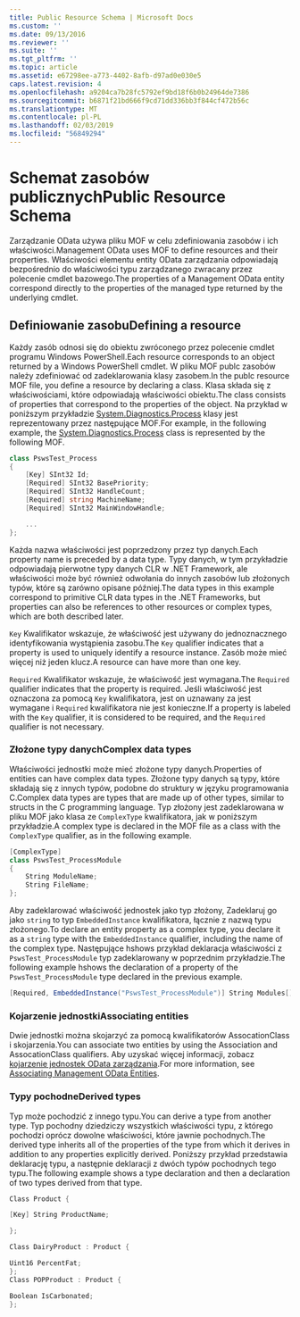 ```yaml
---
title: Public Resource Schema | Microsoft Docs
ms.custom: ''
ms.date: 09/13/2016
ms.reviewer: ''
ms.suite: ''
ms.tgt_pltfrm: ''
ms.topic: article
ms.assetid: e67298ee-a773-4402-8afb-d97ad0e030e5
caps.latest.revision: 4
ms.openlocfilehash: a9204ca7b28fc5792ef9bd18f6b0b24964de7386
ms.sourcegitcommit: b6871f21bd666f9cd71dd336bb3f844cf472b56c
ms.translationtype: MT
ms.contentlocale: pl-PL
ms.lasthandoff: 02/03/2019
ms.locfileid: "56849294"
---
```

# <a name="public-resource-schema"></a><span data-ttu-id="4a9af-102">Schemat zasobów publicznych</span><span class="sxs-lookup"><span data-stu-id="4a9af-102">Public Resource Schema</span></span>

<span data-ttu-id="4a9af-103">Zarządzanie OData używa pliku MOF w celu zdefiniowania zasobów i ich właściwości.</span><span class="sxs-lookup"><span data-stu-id="4a9af-103">Management OData uses MOF to define resources and their properties.</span></span> <span data-ttu-id="4a9af-104">Właściwości elementu entity OData zarządzania odpowiadają bezpośrednio do właściwości typu zarządzanego zwracany przez polecenie cmdlet bazowego.</span><span class="sxs-lookup"><span data-stu-id="4a9af-104">The properties of a Management OData entity correspond directly to the properties of the managed type returned by the underlying cmdlet.</span></span>

## <a name="defining-a-resource"></a><span data-ttu-id="4a9af-105">Definiowanie zasobu</span><span class="sxs-lookup"><span data-stu-id="4a9af-105">Defining a resource</span></span>

<span data-ttu-id="4a9af-106">Każdy zasób odnosi się do obiektu zwróconego przez polecenie cmdlet programu Windows PowerShell.</span><span class="sxs-lookup"><span data-stu-id="4a9af-106">Each resource corresponds to an object returned by a Windows PowerShell cmdlet.</span></span> <span data-ttu-id="4a9af-107">W pliku MOF publc zasobów należy zdefiniować od zadeklarowania klasy zasobem.</span><span class="sxs-lookup"><span data-stu-id="4a9af-107">In the publc resource MOF file, you define a resource by declaring a class.</span></span> <span data-ttu-id="4a9af-108">Klasa składa się z właściwościami, które odpowiadają właściwości obiektu.</span><span class="sxs-lookup"><span data-stu-id="4a9af-108">The class consists of properties that correspond to the properties of the object.</span></span> <span data-ttu-id="4a9af-109">Na przykład w poniższym przykładzie [System.Diagnostics.Process](/dotnet/api/System.Diagnostics.Process) klasy jest reprezentowany przez następujące MOF.</span><span class="sxs-lookup"><span data-stu-id="4a9af-109">For example, in the following example, the [System.Diagnostics.Process](/dotnet/api/System.Diagnostics.Process) class is represented by the following MOF.</span></span>

```csharp
class PswsTest_Process
{
    [Key] SInt32 Id;
    [Required] SInt32 BasePriority;
    [Required] SInt32 HandleCount;
    [Required] string MachineName;
    [Required] SInt32 MainWindowHandle;

    ...
};
```

<span data-ttu-id="4a9af-110">Każda nazwa właściwości jest poprzedzony przez typ danych.</span><span class="sxs-lookup"><span data-stu-id="4a9af-110">Each property name is preceded by a data type.</span></span> <span data-ttu-id="4a9af-111">Typy danych, w tym przykładzie odpowiadają pierwotne typy danych CLR w .NET Framework, ale właściwości może być również odwołania do innych zasobów lub złożonych typów, które są zarówno opisane później.</span><span class="sxs-lookup"><span data-stu-id="4a9af-111">The data types in this example correspond to primitive CLR data types in the .NET Frameworks, but properties can also be references to other resources or complex types, which are both described later.</span></span>

<span data-ttu-id="4a9af-112">`Key` Kwalifikator wskazuje, że właściwość jest używany do jednoznacznego identyfikowania wystąpienia zasobu.</span><span class="sxs-lookup"><span data-stu-id="4a9af-112">The `Key` qualifier indicates that a property is used to uniquely identify a resource instance.</span></span> <span data-ttu-id="4a9af-113">Zasób może mieć więcej niż jeden klucz.</span><span class="sxs-lookup"><span data-stu-id="4a9af-113">A resource can have more than one key.</span></span>

<span data-ttu-id="4a9af-114">`Required` Kwalifikator wskazuje, że właściwość jest wymagana.</span><span class="sxs-lookup"><span data-stu-id="4a9af-114">The `Required` qualifier indicates that the property is required.</span></span> <span data-ttu-id="4a9af-115">Jeśli właściwość jest oznaczona za pomocą `Key` kwalifikatora, jest on uznawany za jest wymagane i `Required` kwalifikatora nie jest konieczne.</span><span class="sxs-lookup"><span data-stu-id="4a9af-115">If a property is labeled with the `Key` qualifier, it is considered to be required, and the `Required` qualifier is not necessary.</span></span>

### <a name="complex-data-types"></a><span data-ttu-id="4a9af-116">Złożone typy danych</span><span class="sxs-lookup"><span data-stu-id="4a9af-116">Complex data types</span></span>

<span data-ttu-id="4a9af-117">Właściwości jednostki może mieć złożone typy danych.</span><span class="sxs-lookup"><span data-stu-id="4a9af-117">Properties of entities can have complex data types.</span></span> <span data-ttu-id="4a9af-118">Złożone typy danych są typy, które składają się z innych typów, podobne do struktury w języku programowania C.</span><span class="sxs-lookup"><span data-stu-id="4a9af-118">Complex data types are types that are made up of other types, similar to structs in the C programming language.</span></span> <span data-ttu-id="4a9af-119">Typ złożony jest zadeklarowana w pliku MOF jako klasa ze `ComplexType` kwalifikatora, jak w poniższym przykładzie.</span><span class="sxs-lookup"><span data-stu-id="4a9af-119">A complex type is declared in the MOF file as a class with the `ComplexType` qualifier, as in the following example.</span></span>

```csharp
[ComplexType]
class PswsTest_ProcessModule
{
    String ModuleName;
    String FileName;
};
```

<span data-ttu-id="4a9af-120">Aby zadeklarować właściwość jednostek jako typ złożony, Zadeklaruj go jako `string` to typ `EmbeddedInstance` kwalifikatora, łącznie z nazwą typu złożonego.</span><span class="sxs-lookup"><span data-stu-id="4a9af-120">To declare an entity property as a complex type, you declare it as a `string` type with the `EmbeddedInstance` qualifier, including the name of the complex type.</span></span> <span data-ttu-id="4a9af-121">Następujące hshows przykład deklaracja właściwości z `PswsTest_ProcessModule` typ zadeklarowany w poprzednim przykładzie.</span><span class="sxs-lookup"><span data-stu-id="4a9af-121">The following example hshows the declaration of a property of the `PswsTest_ProcessModule` type declared in the previous example.</span></span>

```csharp
[Required, EmbeddedInstance("PswsTest_ProcessModule")] String Modules[];
```

### <a name="associating-entities"></a><span data-ttu-id="4a9af-122">Kojarzenie jednostki</span><span class="sxs-lookup"><span data-stu-id="4a9af-122">Associating entities</span></span>

<span data-ttu-id="4a9af-123">Dwie jednostki można skojarzyć za pomocą kwalifikatorów AssocationClass i skojarzenia.</span><span class="sxs-lookup"><span data-stu-id="4a9af-123">You can associate two entities by using the Association and AssocationClass qualifiers.</span></span> <span data-ttu-id="4a9af-124">Aby uzyskać więcej informacji, zobacz [kojarzenie jednostek OData zarządzania](./associating-management-odata-entities.md).</span><span class="sxs-lookup"><span data-stu-id="4a9af-124">For more information, see [Associating Management OData Entities](./associating-management-odata-entities.md).</span></span>

### <a name="derived-types"></a><span data-ttu-id="4a9af-125">Typy pochodne</span><span class="sxs-lookup"><span data-stu-id="4a9af-125">Derived types</span></span>

<span data-ttu-id="4a9af-126">Typ może pochodzić z innego typu.</span><span class="sxs-lookup"><span data-stu-id="4a9af-126">You can derive a type from another type.</span></span> <span data-ttu-id="4a9af-127">Typ pochodny dziedziczy wszystkich właściwości typu, z którego pochodzi oprócz dowolne właściwości, które jawnie pochodnych.</span><span class="sxs-lookup"><span data-stu-id="4a9af-127">The derived type inherits all of the properties of the type from which it derives in addition to any properties explicitly derived.</span></span> <span data-ttu-id="4a9af-128">Poniższy przykład przedstawia deklarację typu, a następnie deklaracji z dwóch typów pochodnych tego typu.</span><span class="sxs-lookup"><span data-stu-id="4a9af-128">The following example shows a type declaration and then a declaration of two types derived from that type.</span></span>

```csharp
Class Product {

[Key] String ProductName;

};

Class DairyProduct : Product {

Uint16 PercentFat;
};
Class POPProduct : Product {

Boolean IsCarbonated;
};

```